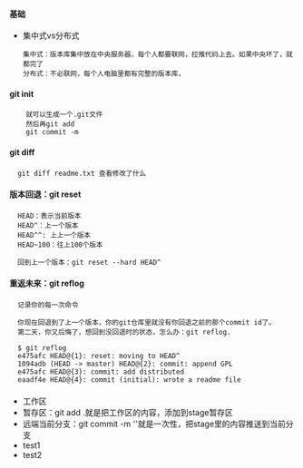 #### 基础
- 集中式vs分布式

      集中式：版本库集中放在中央服务器，每个人都要联网，拉推代码上去。如果中央坏了，就都完了
      分布式：不必联网，每个人电脑里都有完整的版本库，
#### git init
        就可以生成一个.git文件
        然后再git add
        git commit -m
#### git diff
      git diff readme.txt 查看修改了什么
#### 版本回退：git reset
      HEAD：表示当前版本
      HEAD^：上一个版本
      HEAD^^: 上上一个版本
      HEAD~100：往上100个版本

      回到上一个版本：git reset --hard HEAD^
#### 重返未来：git reflog
      记录你的每一次命令

      你现在回退到了上一个版本，你的git仓库里就没有你回退之前的那个commit id了。
      第二天，你又后悔了，想回到没回退时的状态，怎么办：git reflog.

      $ git reflog
      e475afc HEAD@{1}: reset: moving to HEAD^
      1094adb (HEAD -> master) HEAD@{2}: commit: append GPL
      e475afc HEAD@{3}: commit: add distributed
      eaadf4e HEAD@{4}: commit (initial): wrote a readme file
#### 
- 工作区
- 暂存区：git add .就是把工作区的内容，添加到stage暂存区
- 远端当前分支：git commit -m ''就是一次性，把stage里的内容推送到当前分支
- test1
- test2